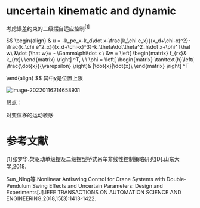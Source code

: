 # uncertain kinematic and dynamic

考虑误差约束的二级摆自适应控制<sup><a href = "#ref1">[1]</a></sup>

$$
\begin{align}
& u = -k_pe_x-k_d\dot x-\frac{k_\chi e_x}{(x_d+\chi-x)^2}-\frac{k_\chi e^2_x}{(x_d+\chi-x)^3}-k_\theta\dot\theta^2_h\dot x+\phi^T\hat w\\
&\dot {\hat w}= - \Gamma\phi\dot x 
\\
&w = \left[ \begin{matrix}
	f_{rx}&		k_{rx}\\
\end{matrix} \right] ^T, \ \ \phi = \left[ \begin{matrix}
	\tan\text{h}\left( \frac{\dot{x}}{\varepsilon} \right)&		|\dot{x}|\dot{x}\\
\end{matrix} \right] ^T

\end{align}
$$
其中$\chi$是位置上限

![image-20220116214658931](C:\Users\Thinkpad\AppData\Roaming\Typora\typora-user-images\image-20220116214658931.png)

弱点：

对变位移的运动敏感

# 参考文献

<a name="ref1"><font color='black'>[1]</font></a>张梦华.欠驱动单级摆及二级摆型桥式吊车非线性控制策略研究[D].山东大学,2018.

Sun,,Ning等.Nonlinear Antiswing Control for Crane Systems with Double-Pendulum Swing Effects and Uncertain Parameters: Design and Experiments[J].IEEE TRANSACTIONS ON AUTOMATION SCIENCE AND ENGINEERING,2018,15(3):1413-1422.

